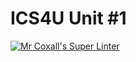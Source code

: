 # ICS4U Unit #1

[![Mr Coxall's Super Linter](https://github.com/ICS4U-Templates/ICS4U-Unit1-Ava-Venturino/workflows/Mr%20Coxall's%20Super%20Linter/badge.svg)](https://github.com/ICS4U-Templates/ICS4U-Unit1-Ava-Venturino/actions/)
